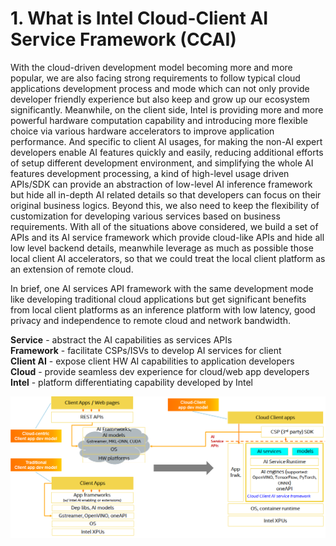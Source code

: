 # 1. What is Intel Cloud-Client AI Service Framework (CCAI)

With the cloud-driven development model becoming more and more popular, we are also facing strong requirements to follow typical cloud applications development process and mode which can not only provide developer friendly experience but also keep and grow up our ecosystem significantly. Meanwhile, on the client side, Intel is providing more and more powerful hardware computation capability and introducing more flexible choice via various hardware accelerators to improve application performance. And specific to client AI usages, for making the non-AI expert developers enable AI features quickly and easily, reducing
additional efforts of setup different development environment, and simplifying the whole AI features development processing, a kind of high-level usage driven APIs/SDK can provide an abstraction of low-level AI inference framework but hide all in-depth AI related details so that developers can focus on their original business logics. Beyond this, we also need to keep the flexibility of customization for developing various services based on business requirements.
With all of the situations above considered, we build a set of APIs and its AI service framework which provide cloud-like APIs and hide all low level backend details, meanwhile leverage as much as possible those local client AI accelerators, so that we could treat the local client platform as an extension of remote cloud.

In brief, one AI services API framework with the same development mode like developing traditional cloud applications but get significant benefits from local client platforms as an inference platform with low latency, good privacy and independence to remote cloud and network bandwidth.

**Service** - abstract the AI capabilities as services APIs  
**Framework** - facilitate CSPs/ISVs to develop AI services for client  
**Client AI** - expose client HW AI capabilities to application developers  
**Cloud** - provide seamless dev experience for cloud/web app developers  
**Intel** - platform differentiating capability developed by Intel

![](../media/8718fd0e9ba7db4e684aff408825ea9c.png)